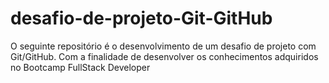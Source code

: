# desafio-de-projeto-Git-GitHub
O seguinte repositório é o desenvolvimento de um desafio de projeto com Git/GitHub. Com a finalidade de desenvolver os conhecimentos adquiridos no Bootcamp FullStack Developer

